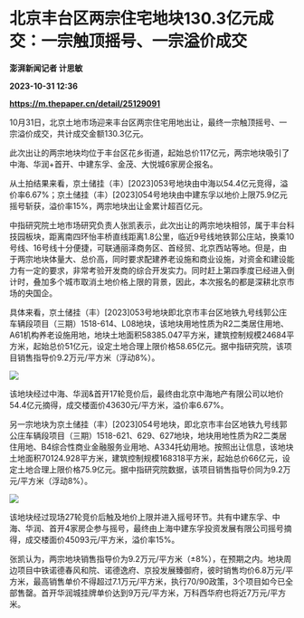 # 北京丰台区两宗住宅地块130.3亿元成交：一宗触顶摇号、一宗溢价成交
**澎湃新闻记者 计思敏**

**2023-10-31 12:36**

**https://m.thepaper.cn/detail/25129091**

10月31日，北京土地市场迎来丰台区两宗住宅用地出让，最终一宗触顶摇号、一宗溢价成交，共计成交金额130.3亿元。

此次出让的两宗地块均位于丰台区花乡街道，起始总价117亿元，两宗地块吸引了中海、华润+首开、中建东孚、金茂、大悦城6家房企报名。

从土拍结果来看，京土储挂（丰）\[2023\]053号地块由中海以54.4亿元竞得，溢价率6.67%；京土储挂（丰）\[2023\]054号地块由中建东孚以地价上限75.9亿元摇号斩获，溢价率15%，两宗地块出让金累计超百亿元。

中指研究院土地市场研究负责人张凯表示，此次出让的两宗地块相邻，属于丰台科技园板块，距离南四环怡丰桥直线距离1.8公里，临近9号线地铁郭公庄站，换乘10号线、16号线十分便捷，可联通丽泽商务区、首经贸、北京西站等地。但是，由于两宗地块体量大、总价高，同时要求配建养老设施和商业设施，对资金和建设能力有一定的要求，非常考验开发商的综合开发实力。同时赶上第四季度已经进入倒计时，叠加多个城市取消土地价格上限的背景，因此，本次报名的都是深耕北京市场的央国企。

具体来看，京土储挂（丰）\[2023\]053号地块即北京市丰台区地铁九号线郭公庄车辆段项目（三期）1518-614、L08地块，该地块用地性质为R2二类居住用地、A61机构养老设施用地，地块土地面积58385.047平方米，建筑控制规模24684平方米，起始总价51亿元，设定土地合理上限价格58.65亿元。据中指研究院，该项目销售指导价9.2万元/平方米（浮动8%）。

![](https://imagecloud.thepaper.cn/thepaper/image/276/367/606.png)

该地块经过中海、华润&首开17轮竞价后，最终由北京中海地产有限公司以地价54.4亿元摘得，成交楼面价43630元/平方米，溢价率6.67%。

另一宗地块为京土储挂（丰）\[2023\]054号地块，即北京市丰台区地铁九号线郭公庄车辆段项目（三期）1518-621、629、627地块，地块用地性质为R2二类居住用地、B4综合性商业金融服务业用地、A334托幼用地。按照出让信息，该地块土地面积70124.928平方米，建筑控制规模168318平方米，起始总价66亿元，设定土地合理上限价格75.9亿元。据中指研究院数据，该项目销售指导价同为9.2万元/平方米（浮动8%）。

![](https://imagecloud.thepaper.cn/thepaper/image/276/367/615.png)

该地块经过现场27轮竞价后触及地价上限并进入摇号环节。共有中建东孚、中海、华润、首开4家房企参与摇号，最终由上海中建东孚投资发展有限公司摇号摘得，成交楼面价45093元/平方米，溢价率15%。

张凯认为，两宗地块销售指导价为9.2万元/平方米（±8%），在预期之内。地块周边项目中铁诺德春风和院、诺德逸府、京投发展臻御府，彼时销售均价6.8万元/平方米，最高销售单价不得超过7.1万元/平方米，执行70/90政策，3个项目如今已全部售罄。首开华润城挂牌单价达到9万元/平方米，万科西华府也将近7万元/平方米。